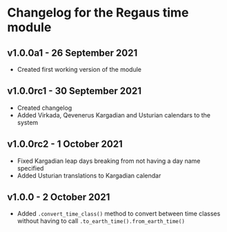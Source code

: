 # Changelog for the Regaus time module

## v1.0.0a1 - 26 September 2021
- Created first working version of the module

## v1.0.0rc1 - 30 September 2021
- Created changelog
- Added Virkada, Qevenerus Kargadian and Usturian calendars to the system

## v1.0.0rc2 - 1 October 2021
- Fixed Kargadian leap days breaking from not having a day name specified
- Added Usturian translations to Kargadian calendar

## v1.0.0 - 2 October 2021
- Added `.convert_time_class()` method to convert between time classes without having to call `.to_earth_time().from_earth_time()`